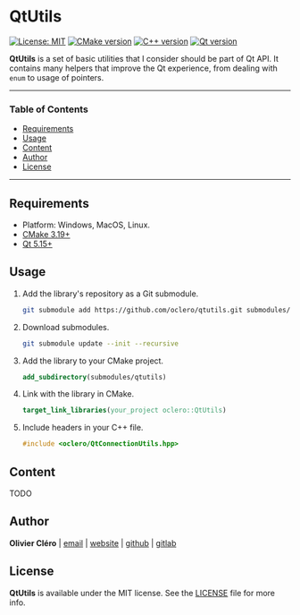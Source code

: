 # QtUtils

[![License: MIT](https://img.shields.io/badge/license-MIT-green)](https://mit-license.org/)
[![CMake version](https://img.shields.io/badge/CMake-3.19+-064F8C?logo=cmake)](https://www.qt.io)
[![C++ version](https://img.shields.io/badge/C++-17-00599C?logo=++)](https://www.qt.io)
[![Qt version](https://img.shields.io/badge/Qt-5.15.2+-41CD52?logo=qt)](https://www.qt.io)

**QtUtils** is a set of basic utilities that I consider should be part of Qt API. It contains many helpers that improve the Qt experience, from dealing with `enum` to usage of pointers.

---

### Table of Contents

- [Requirements](#requirements)
- [Usage](#usage)
- [Content](#content)
- [Author](#author)
- [License](#license)

---

## Requirements

- Platform: Windows, MacOS, Linux.
- [CMake 3.19+](https://cmake.org/download/)
- [Qt 5.15+](https://www.qt.io/download-qt-installer)

## Usage

1. Add the library's repository as a Git submodule.

   ```bash
   git submodule add https://github.com/oclero/qtutils.git submodules/qtutils
   ```

2. Download submodules.

   ```bash
   git submodule update --init --recursive
   ```

3. Add the library to your CMake project.

   ```cmake
   add_subdirectory(submodules/qtutils)
   ```

4. Link with the library in CMake.

   ```cmake
   target_link_libraries(your_project oclero::QtUtils)
   ```

5. Include headers in your C++ file.

   ```c++
   #include <oclero/QtConnectionUtils.hpp>
   ```

## Content

TODO

## Author

**Olivier Cléro** | [email](mailto:oclero@pm.me) | [website](https://www.olivierclero.com) | [github](https://www.github.com/oclero) | [gitlab](https://www.gitlab.com/oclero)

## License

**QtUtils** is available under the MIT license. See the [LICENSE](LICENSE) file for more info.
